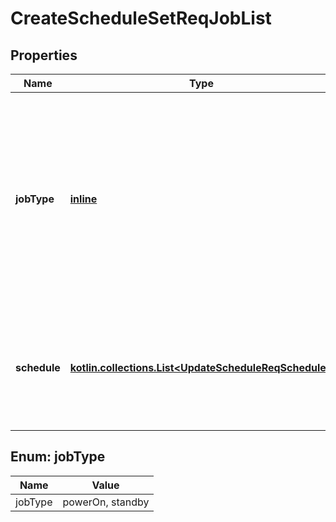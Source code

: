 
# CreateScheduleSetReqJobList

## Properties
Name | Type | Description | Notes
------------ | ------------- | ------------- | -------------
**jobType** | [**inline**](#JobTypeEnum) | ジョブタイプ&lt;br&gt; 実行するジョブを指定。   - powerOn：電源オン状態へ遷移   - standby：電源待機状態へ遷移  ●チェック内容   - 指定文字列以外は、エラー | 
**schedule** | [**kotlin.collections.List&lt;UpdateScheduleReqSchedule&gt;**](UpdateScheduleReqSchedule.md) | 実行スケジュール&lt;br&gt; ●チェック内容   - nullは、エラー   - 空のリストは、エラー。 | 


<a name="JobTypeEnum"></a>
## Enum: jobType
Name | Value
---- | -----
jobType | powerOn, standby



